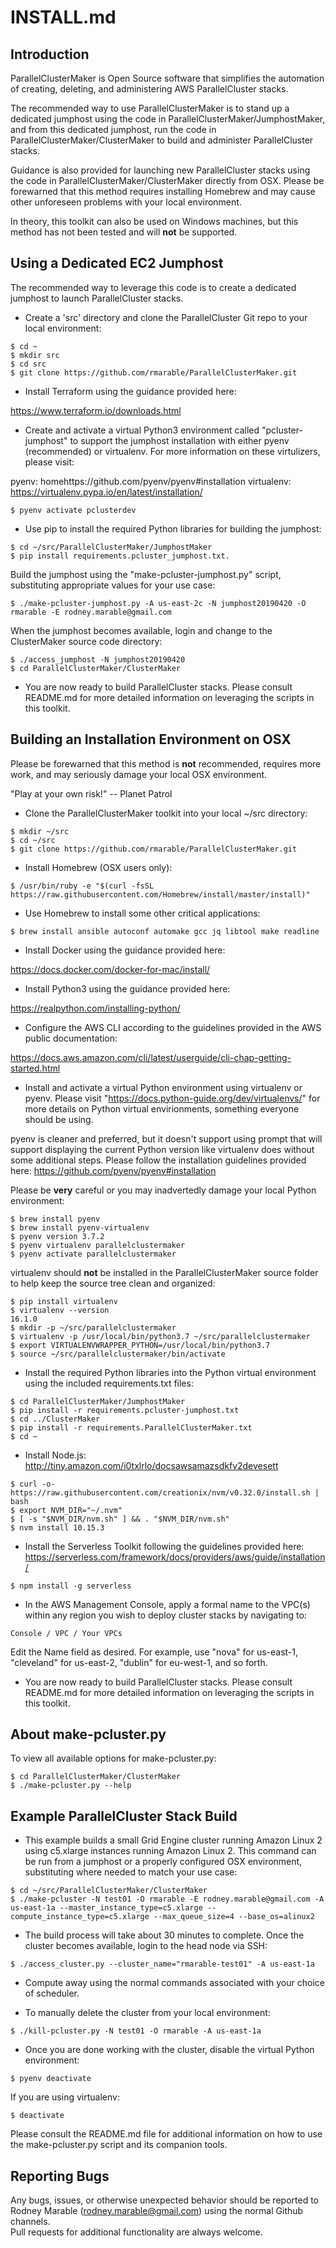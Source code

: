# INSTALL.md

## Introduction

ParallelClusterMaker is Open Source software that simplifies the automation
of creating, deleting, and administering AWS ParallelCluster stacks.

The recommended way to use ParallelClusterMaker is to stand up a dedicated
jumphost using the code in ParallelClusterMaker/JumphostMaker, and from this
dedicated jumphost, run the code in ParallelClusterMaker/ClusterMaker to
build and administer ParallelCluster stacks.

Guidance is also provided for launching new ParallelCluster stacks using
the code in ParallelClusterMaker/ClusterMaker directly from OSX.  Please be 
forewarned that this method requires installing Homebrew and may cause other
unforeseen problems with your local environment.

In theory, this toolkit can also be used on Windows machines, but this method
has not been tested and will **not** be supported.

## Using a Dedicated EC2 Jumphost

The recommended way to leverage this code is to create a dedicated jumphost
to launch ParallelCluster stacks.

* Create a 'src' directory and clone the ParallelCluster Git repo to your local
environment:

```
$ cd ~
$ mkdir src
$ cd src
$ git clone https://github.com/rmarable/ParallelClusterMaker.git
```

* Install Terraform using the guidance provided here:

https://www.terraform.io/downloads.html

* Create and activate a virtual Python3 environment called "pcluster-jumphost"
to support the jumphost installation with either pyenv (recommended) or
virtualenv.  For more information on these virtulizers, please visit:

pyenv: homehttps://github.com/pyenv/pyenv#installation
virtualenv: https://virtualenv.pypa.io/en/latest/installation/

```
$ pyenv activate pclusterdev
```

* Use pip to install the required Python libraries for building the jumphost:

```
$ cd ~/src/ParallelClusterMaker/JumphostMaker
$ pip install requirements.pcluster_jumphost.txt.
```

Build the jumphost using the "make-pcluster-jumphost.py" script, substituting
appropriate values for your use case:

```
$ ./make-pcluster-jumphost.py -A us-east-2c -N jumphost20190420 -O rmarable -E rodney.marable@gmail.com
```

When the jumphost becomes available, login and change to the ClusterMaker
source code directory:

```
$ ./access_jumphost -N jumphost20190420
$ cd ParallelClusterMaker/ClusterMaker
```

* You are now ready to build ParallelCluster stacks.  Please consult README.md
for more detailed information on leveraging the scripts in this toolkit.

## Building an Installation Environment on OSX

Please be forewarned that this method is **not** recommended, requires more
work, and may seriously damage your local OSX environment.

"Play at your own risk!"
  -- Planet Patrol

* Clone the ParallelClusterMaker toolkit into your local ~/src directory:

```
$ mkdir ~/src
$ cd ~/src
$ git clone https://github.com/rmarable/ParallelClusterMaker.git
```

* Install Homebrew (OSX users only):

```
$ /usr/bin/ruby -e "$(curl -fsSL https://raw.githubusercontent.com/Homebrew/install/master/install)"
```

* Use Homebrew to install some other critical applications:

```
$ brew install ansible autoconf automake gcc jq libtool make readline
```

* Install Docker using the guidance provided here:

https://docs.docker.com/docker-for-mac/install/

* Install Python3 using the guidance provided here:

https://realpython.com/installing-python/

* Configure the AWS CLI according to the guidelines provided in the AWS public
documentation:

https://docs.aws.amazon.com/cli/latest/userguide/cli-chap-getting-started.html

* Install and activate a virtual Python environment using virtualenv or pyenv.
Please visit "https://docs.python-guide.org/dev/virtualenvs/" for more details
on Python virtual envirionments, something everyone should be using.

pyenv is cleaner and preferred, but it doesn't support using prompt that will
support displaying the current Python version like virtualenv does without
some additional steps.  Please follow the installation guidelines provided
here: https://github.com/pyenv/pyenv#installation

Please be **very** careful or you may inadvertedly damage your local Python
environment:

```
$ brew install pyenv
$ brew install pyenv-virtualenv
$ pyenv version 3.7.2
$ pyenv virtualenv parallelclustermaker
$ pyenv activate parallelclustermaker
```

virtualenv should **not** be installed in the ParallelClusterMaker source
folder to help keep the source tree clean and organized:

```
$ pip install virtualenv
$ virtualenv --version
16.1.0
$ mkdir -p ~/src/parallelclustermaker
$ virtualenv -p /usr/local/bin/python3.7 ~/src/parallelclustermaker
$ export VIRTUALENVWRAPPER_PYTHON=/usr/local/bin/python3.7
$ source ~/src/parallelclustermaker/bin/activate
```

* Install the required Python libraries into the Python virtual environment
using the included requirements.txt files:

```
$ cd ParallelClusterMaker/JumphostMaker
$ pip install -r requirements.pcluster-jumphost.txt
$ cd ../ClusterMaker
$ pip install -r requirements.ParallelClusterMaker.txt
$ cd ~
```

* Install Node.js: http://tiny.amazon.com/i0txlrlo/docsawsamazsdkfv2devesett

```
$ curl -o- https://raw.githubusercontent.com/creationix/nvm/v0.32.0/install.sh | bash
$ export NVM_DIR="~/.nvm"
$ [ -s "$NVM_DIR/nvm.sh" ] && . "$NVM_DIR/nvm.sh"
$ nvm install 10.15.3
```

* Install the Serverless Toolkit following the guidelines provided here:
https://serverless.com/framework/docs/providers/aws/guide/installation/

```
$ npm install -g serverless
```

* In the AWS Management Console, apply a formal name to the VPC(s) within any
region you wish to deploy cluster stacks by navigating to:

```
Console / VPC / Your VPCs
```
Edit the Name field as desired.  For example, use "nova" for us-east-1, "cleveland" for us-east-2, "dublin" for eu-west-1, and so forth.

* You are now ready to build ParallelCluster stacks.  Please consult README.md
for more detailed information on leveraging the scripts in this toolkit.

## About make-pcluster.py

To view all available options for make-pcluster.py:

```
$ cd ParallelClusterMaker/ClusterMaker
$ ./make-pcluster.py --help
```

## Example ParallelCluster Stack Build

* This example builds a small Grid Engine cluster running Amazon Linux 2 using
c5.xlarge instances running Amazon Linux 2.  This command can be run from a
jumphost or a properly configured OSX environment, substituting where needed
to match your use case:

```
$ cd ~/src/ParallelClusterMaker/ClusterMaker
$ ./make-pcluster -N test01 -O rmarable -E rodney.marable@gmail.com -A us-east-1a --master_instance_type=c5.xlarge --compute_instance_type=c5.xlarge --max_queue_size=4 --base_os=alinux2
```

* The build process will take about 30 minutes to complete.  Once the cluster
becomes available, login to the head node via SSH:

```
$ ./access_cluster.py --cluster_name="rmarable-test01" -A us-east-1a
```

* Compute away using the normal commands associated with your choice of
scheduler.

* To manually delete the cluster from your local environment:

```
$ ./kill-pcluster.py -N test01 -O rmarable -A us-east-1a
```

* Once you are done working with the cluster, disable the virtual Python
environment:

```
$ pyenv deactivate
```

If you are using virtualenv:

```
$ deactivate
```

Please consult the README.md file for additional information on how to use the
make-pcluster.py script and its companion tools.

## Reporting Bugs

Any bugs, issues, or otherwise unexpected behavior should be reported to
Rodney Marable (rodney.marable@gmail.com) using the normal Github channels.  
Pull requests for additional functionality are always welcome.
